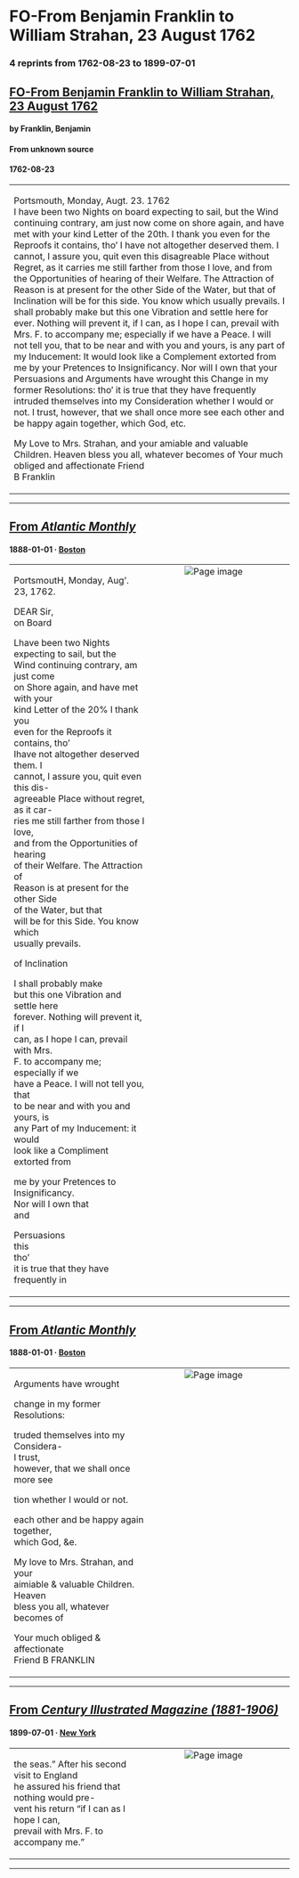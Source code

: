
# FO-From Benjamin Franklin to William Strahan, 23 August 1762

### 4 reprints from 1762-08-23 to 1899-07-01

## [FO-From Benjamin Franklin to William Strahan, 23 August 1762](https://founders.archives.gov/documents/Franklin/01-10-02-0074)

#### by Franklin, Benjamin

#### From unknown source

#### 1762-08-23

<table style="width: 100%;"><tr><td style="width: 50%">

  
Portsmouth, Monday, Augt. 23. 1762  
I have been two Nights on board expecting to sail, but the Wind continuing contrary, am just now come on shore again, and have met with your kind Letter of the 20th. I thank you even for the Reproofs it contains, tho’ I have not altogether deserved them. I cannot, I assure you, quit even this disagreable Place without Regret, as it carries me still farther from those I love, and from the Opportunities of hearing of their Welfare. The Attraction of Reason is at present for the other Side of the Water, but that of Inclination will be for this side. You know which usually prevails. I shall probably make but this one Vibration and settle here for ever. Nothing will prevent it, if I can, as I hope I can, prevail with Mrs. F. to accompany me; especially if we have a Peace. I will not tell you, that to be near and with you and yours, is any part of my Inducement: It would look like a Complement extorted from me by your Pretences to Insignificancy. Nor will I own that your Persuasions and Arguments have wrought this Change in my former Resolutions: tho’ it is true that they have frequently intruded themselves into my Consideration whether I would or not. I trust, however, that we shall once more see each other and be happy again together, which God, etc.  
  
My Love to Mrs. Strahan, and your amiable and valuable Children. Heaven bless you all, whatever becomes of Your much obliged and affectionate Friend  
B Franklin
</td></tr></table>

---

## [From _Atlantic Monthly_](https://archive.org/details/sim_atlantic_1888-01_61_363/page/n39/mode/1up?view=theater)

#### 1888-01-01 &middot; [Boston](http://dbpedia.org/resource/Boston)

<table style="width: 100%;"><tr><td style="width: 50%">

  
PortsmoutH, Monday, Aug’. 23, 1762.  
  
DEAR Sir,  
on Board  
  
Lhave been two Nights  
expecting to sail, but the  
Wind continuing contrary, am just come  
on Shore again, and have met with your  
kind Letter of the 20% I thank you  
even for the Reproofs it contains, tho’  
Ihave not altogether deserved them. I  
cannot, I assure you, quit even this dis-  
agreeable Place without regret, as it car-  
ries me still farther from those I love,  
and from the Opportunities of hearing  
of their Welfare. The Attraction of  
Reason is at present for the other Side  
of the Water, but that  
will be for this Side. You know which  
usually prevails.  
  
of Inclination  
  
I shall probably make  
but this one Vibration and settle here  
forever. Nothing will prevent it, if I  
can, as I hope I can, prevail with Mrs.  
F. to accompany me; especially if we  
have a Peace. I will not tell you, that  
to be near and with you and yours, is  
any Part of my Inducement: it would  
look like a Compliment extorted from  
  
me by your Pretences to Insignificancy.  
Nor will I own that  
and  
  
Persuasions  
this  
tho’  
it is true that they have frequently in
</td><td style="width: 50%; max-height: 75%; margin: auto; display: block;">
<img alt="Page image" src="https://iiif.archive.org/iiif/sim_atlantic_1888-01_61_363&#0036;39/pct:57.500000,27.429379,34.727273,44.096045/,600/0/default.jpg"/>
</td>
</tr></table>

---

## [From _Atlantic Monthly_](https://archive.org/details/sim_atlantic_1888-01_61_363/page/n39/mode/1up?view=theater)

#### 1888-01-01 &middot; [Boston](http://dbpedia.org/resource/Boston)

<table style="width: 100%;"><tr><td style="width: 50%">

  
  
Arguments have wrought  
  
change in my former Resolutions:  
  
truded themselves into my Considera-  
I trust,  
however, that we shall once more see  
  
tion whether I would or not.  
  
each other and be happy again together,  
which God, &amp;e.  
  
My love to Mrs. Strahan, and your  
aimiable &amp; valuable Children. Heaven  
bless you all, whatever becomes of  
  
Your much obliged &amp; affectionate  
Friend B FRANKLIN
</td><td style="width: 50%; max-height: 75%; margin: auto; display: block;">
<img alt="Page image" src="https://iiif.archive.org/iiif/sim_atlantic_1888-01_61_363&#0036;39/pct:58.136364,67.372881,34.363636,18.700565/600,/0/default.jpg"/>
</td>
</tr></table>

---

## [From _Century Illustrated Magazine (1881-1906)_](https://archive.org/details/sim_century-illustrated-monthly-magazine_1899-07_58_3/page/n86/mode/1up?view=theater)

#### 1899-07-01 &middot; [New York](http://dbpedia.org/resource/New_York_City)

<table style="width: 100%;"><tr><td style="width: 50%">

  
the seas.” After his second visit to England  
he assured his friend that nothing would pre-  
vent his return “if I can as I hope I can,  
prevail with Mrs. F. to accompany me.”
</td><td style="width: 50%; max-height: 75%; margin: auto; display: block;">
<img alt="Page image" src="https://iiif.archive.org/iiif/sim_century-illustrated-monthly-magazine_1899-07_58_3&#0036;86/pct:10.770440,22.008547,34.630503,5.208333/600,/0/default.jpg"/>
</td>
</tr></table>

---

